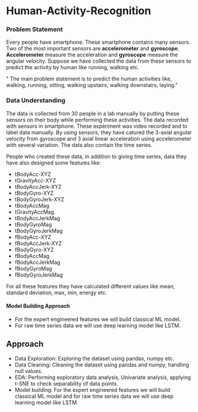 # Human-Activity-Recognition

### Problem Statement
Every people have smartphone. These smartphone contains many sensors. Two of the most important sensors are **accelerometer** and **gyroscope**.
**Accelerometer** measure the acceleration and **gyroscope** measure the angular velocity. Suppose we have collected the data from these sensors to predict the activity by human like running, walking etc.

" The main problem statement is to predict the human activities like, walking, running, sitting, walking upstairs, walking downstairs, laying."

### Data Understanding
The data is collected from 30 people in a lab manually by putting these sensors on their body while performing these activities. The data recorded with sensors in smartphone. These experiment was video recorded and to label data manually.
By using sensors, they have catured the 3-axial angular velocity from gyroscope and 3 axial linear acceleration using accelerometer with several variation. The data also contain the time series.

People who created these data, in addition to giving time series, data they have also designed some features like:
* tBodyAcc-XYZ
* tGravityAcc-XYZ
* tBodyAccJerk-XYZ
* tBodyGyro-XYZ
* tBodyGyroJerk-XYZ
* tBodyAccMag
* tGravityAccMag
* tBodyAccJerkMag
* tBodyGyroMag
* tBodyGyroJerkMag
* fBodyAcc-XYZ
* fBodyAccJerk-XYZ
* fBodyGyro-XYZ
* fBodyAccMag
* fBodyAccJerkMag
* fBodyGyroMag
* fBodyGyroJerkMag

For all these features they have calculated different values like mean, standard deviation, max, min, energy etc.

#### Model Building Approach
* For the expert engineered features we will build classical ML model.
* For raw time series data we will use deep learning model like LSTM.

## Approach
* Data Exploration: Exploring the dataset using pandas, numpy etc.
* Data Cleaning: Cleaning the dataset using pandas and numpy, handling null values.
* EDA: Performing exploratory data analysis, Univariate analysis, applying t-SNE to check separability of data points.
* Model building: For the expert engineered features we will build classical ML model and for raw time series data we will use deep learning model like LSTM.
